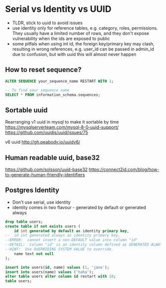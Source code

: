# Serial vs Identity vs UUID

- TLDR, stick to uuid to avoid issues
- use identity only for reference tables, e.g. category, roles, permissions. They usually have a limited number of rows, and they don't expose vulnerability when the ids are exposed to public
- some pitfals when using int id, the foreign key/primary key may clash, resulting in wrong references, e.g. user_id can be passed in admin_id due to confusion, but with uuid this will almost never happen


## How to reset sequence?

```sql
ALTER SEQUENCE your_sequence_name RESTART WITH 1;

-- To find your sequence name
SELECT * FROM information_schema.sequences;
```


## Sortable uuid 

Rearranging v1 uuid in mysql to make it sortable by time
https://mysqlserverteam.com/mysql-8-0-uuid-support/
https://github.com/uuidjs/uuid/issues/75

v6 uuid
http://gh.peabody.io/uuidv6/

## Human readable uuid, base32 

https://github.com/solsson/uuid-base32
https://connect2id.com/blog/how-to-generate-human-friendly-identifiers


## Postgres Identity

- Don't use serial, use identity
- identity comes in two flavour - generated by default or generated always

```sql
drop table users;
create table if not exists users (
	id int generated by default as identity primary key,
--	id int generated always as identity primary key,
--ERROR:  cannot insert a non-DEFAULT value into column "id"
--DETAIL:  Column "id" is an identity column defined as GENERATED ALWAYS.
--HINT:  Use OVERRIDING SYSTEM VALUE to override.
	name text not null
);

insert into users(id, name) values (1, 'jane');
insert into users(name) values ('haha');
alter table users alter column id restart with 10;
table users;
```
